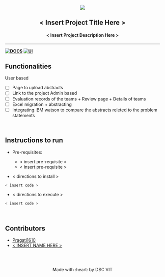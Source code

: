 <p align="center">
	<img src="https://user-images.githubusercontent.com/30529572/72455010-fb38d400-37e7-11ea-9c1e-8cdeb5f5906e.png" />
	<h2 align="center"> < Insert Project Title Here > </h2>
	<h4 align="center"> < Insert Project Description Here > <h4>
</p>

---
[![DOCS](https://img.shields.io/badge/Documentation-see%20docs-green?style=flat-square&logo=appveyor)](INSERT_LINK_FOR_DOCS_HERE) 
  [![UI ](https://img.shields.io/badge/User%20Interface-Link%20to%20UI-orange?style=flat-square&logo=appveyor)](INSERT_UI_LINK_HERE)


## Functionalities
User based
- [ ]  Page to upload abstracts
- [ ]  Link to the project
Admin based
- [ ]  Evaluation records of the teams + Review page + Details of teams
- [ ]  Excel migration + abstracting 
- [ ]  Integrating IBM watson to compare the abstracts releted to the problem statements

<br>

## Instructions to run

* Pre-requisites:
	-  < insert pre-requisite >
	-  < insert pre-requisite >

* < directions to install > 
```bash
< insert code >
```

* < directions to execute >

```bash
< insert code >
```

<br>

## Contributors

* [ Pragati1610 ](Ihttps://github.com/Pragati1610/HackJudge-Backend )
* [ < INSERT NAME HERE > ](INSERT_PROFILE_URL_HERE)



<br>
<br>

<p align="center">
	Made with :heart: by DSC VIT
</p>

